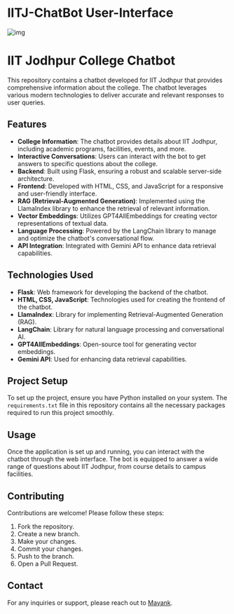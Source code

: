 # IITJ-ChatBot User-Interface
![img](https://github.com/Bansal0527/IITJ-ChatBot/assets/116478150/3ff23b19-6707-4085-83f8-b1307d897bf8)

# IIT Jodhpur College Chatbot

This repository contains a chatbot developed for IIT Jodhpur that provides comprehensive information about the college. The chatbot leverages various modern technologies to deliver accurate and relevant responses to user queries.

## Features

- **College Information**: The chatbot provides details about IIT Jodhpur, including academic programs, facilities, events, and more.
- **Interactive Conversations**: Users can interact with the bot to get answers to specific questions about the college.
- **Backend**: Built using Flask, ensuring a robust and scalable server-side architecture.
- **Frontend**: Developed with HTML, CSS, and JavaScript for a responsive and user-friendly interface.
- **RAG (Retrieval-Augmented Generation)**: Implemented using the LlamaIndex library to enhance the retrieval of relevant information.
- **Vector Embeddings**: Utilizes GPT4AllEmbeddings for creating vector representations of textual data.
- **Language Processing**: Powered by the LangChain library to manage and optimize the chatbot's conversational flow.
- **API Integration**: Integrated with Gemini API to enhance data retrieval capabilities.

## Technologies Used

- **Flask**: Web framework for developing the backend of the chatbot.
- **HTML, CSS, JavaScript**: Technologies used for creating the frontend of the chatbot.
- **LlamaIndex**: Library for implementing Retrieval-Augmented Generation (RAG).
- **LangChain**: Library for natural language processing and conversational AI.
- **GPT4AllEmbeddings**: Open-source tool for generating vector embeddings.
- **Gemini API**: Used for enhancing data retrieval capabilities.

## Project Setup

To set up the project, ensure you have Python installed on your system. The `requirements.txt` file in this repository contains all the necessary packages required to run this project smoothly.

## Usage

Once the application is set up and running, you can interact with the chatbot through the web interface. The bot is equipped to answer a wide range of questions about IIT Jodhpur, from course details to campus facilities.

## Contributing

Contributions are welcome! Please follow these steps:

1. Fork the repository.
2. Create a new branch.
3. Make your changes.
4. Commit your changes.
5. Push to the branch.
6. Open a Pull Request.

## Contact

For any inquiries or support, please reach out to [Mayank](mailto:works.mayank27@gmail.com).

